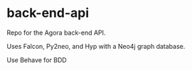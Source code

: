 # back-end-api
Repo for the Agora back-end API.  

Uses Falcon, Py2neo, and Hyp with a Neo4j graph database.  

Use Behave for BDD
